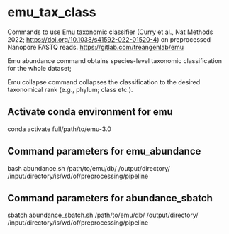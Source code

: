 # emu_tax_class
Commands to use Emu taxonomic classifier (Curry et al., Nat Methods 2022; https://doi.org/10.1038/s41592-022-01520-4) on preprocessed Nanopore FASTQ reads.
https://gitlab.com/treangenlab/emu

Emu abundance command obtains species-level taxonomic classification for the whole dataset;

Emu collapse command collapses the classification to the desired taxonomical rank (e.g., phylum; class etc.).

## Activate conda environment for emu
conda activate full/path/to/emu-3.0

## Command parameters for emu_abundance
bash abundance.sh /path/to/emu/db/ /output/directory/ /input/directory/is/wd/of/preprocessing/pipeline

## Command parameters for abundance_sbatch
sbatch abundance_sbatch.sh /path/to/emu/db/ /output/directory/ /input/directory/is/wd/of/preprocessing/pipeline
